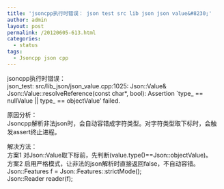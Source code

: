 ```yaml
---
title: 'jsoncpp执行时错误： json test src lib json json value&#8230;'
author: admin
layout: post
permalink: /20120605-613.html
categories:
  - status
tags:
  - Jsoncpp json cpp
---
```

jsoncpp执行时错误：  
json\_test: src/lib\_json/json\_value.cpp:1025: Json::Value& Json::Value::resolveReference(const char*, bool): Assertion \`type\_ == nullValue || type_ == objectValue&#8217; failed.

原因分析：  
Jsoncpp解析非法json时，会自动容错成字符类型。对字符类型取下标时，会触发assert终止进程。

解决方法：  
方案1 对Json::Value取下标前，先判断(value.type()==Json::objectValue)。  
方案2 启用严格模式，让非法的json解析时直接返回false，不自动容错。  
Json::Features f = Json::Features::strictMode();  
Json::Reader reader(f);